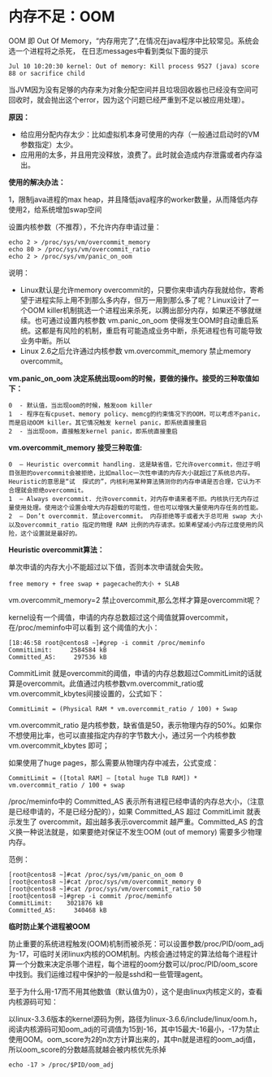 # 内存不足：OOM


OOM 即 Out Of Memory，“内存用完了”,在情况在java程序中比较常见。系统会选一个进程将之杀死， 在日志messages中看到类似下面的提示
```
Jul 10 10:20:30 kernel: Out of memory: Kill process 9527 (java) score 88 or sacrifice child
```

当JVM因为没有足够的内存来为对象分配空间并且垃圾回收器也已经没有空间可回收时，就会抛出这个error，因为这个问题已经严重到不足以被应用处理）。

**原因：**
- 给应用分配内存太少：比如虚拟机本身可使用的内存（一般通过启动时的VM参数指定）太少。
- 应用用的太多，并且用完没释放，浪费了。此时就会造成内存泄露或者内存溢出。

**使用的解决办法：**

1，限制java进程的max heap，并且降低java程序的worker数量，从而降低内存使用2，给系统增加swap空间

设置内核参数（不推荐），不允许内存申请过量：
```
echo 2 > /proc/sys/vm/overcommit_memory 
echo 80 > /proc/sys/vm/overcommit_ratio 
echo 2 > /proc/sys/vm/panic_on_oom
```

说明：
- Linux默认是允许memory overcommit的，只要你来申请内存我就给你，寄希望于进程实际上用不到那么多内存，但万一用到那么多了呢？Linux设计了一个OOM killer机制挑选一个进程出来杀死，以腾出部分内存，如果还不够就继续。也可通过设置内核参数 vm.panic_on_oom 使得发生OOM时自动重启系统。这都是有风险的机制，重启有可能造成业务中断，杀死进程也有可能导致业务中断。所以
- Linux 2.6之后允许通过内核参数 vm.overcommit_memory 禁止memory overcommit。

**vm.panic_on_oom 决定系统出现oom的时候，要做的操作。接受的三种取值如下：**
```
0  - 默认值，当出现oom的时候，触发oom killer
1  - 程序在有cpuset、memory policy、memcg的约束情况下的OOM，可以考虑不panic，而是启动OOM killer。其它情况触发 kernel panic，即系统直接重启
2  - 当出现oom，直接触发kernel panic，即系统直接重启
```

**vm.overcommit_memory 接受三种取值:**
```
0  – Heuristic overcommit handling. 这是缺省值，它允许overcommit，但过于明目张胆的overcommit会被拒绝，比如malloc一次性申请的内存大小就超过了系统总内存。Heuristic的意思是“试  探式的”，内核利用某种算法猜测你的内存申请是否合理，它认为不合理就会拒绝overcommit。
1  – Always overcommit. 允许overcommit，对内存申请来者不拒。内核执行无内存过量使用处理。使用这个设置会增大内存超载的可能性，但也可以增强大量使用内存任务的性能。
2  – Don’t overcommit. 禁止overcommit。 内存拒绝等于或者大于总可用 swap 大小以及overcommit_ratio 指定的物理 RAM 比例的内存请求。如果希望减小内存过度使用的风险，这个设置就是最好的。
```

**Heuristic overcommit算法：**

单次申请的内存大小不能超过以下值，否则本次申请就会失败。
```
free memory + free swap + pagecache的大小 + SLAB
```

vm.overcommit_memory=2 禁止overcommit,那么怎样才算是overcommit呢？

kernel设有一个阈值，申请的内存总数超过这个阈值就算overcommit，在/proc/meminfo中可以看到 这个阈值的大小：
```
[18:46:58 root@centos8 ~]#grep -i commit /proc/meminfo
CommitLimit:     2584584 kB
Committed_AS:     297536 kB
```

CommitLimit 就是overcommit的阈值，申请的内存总数超过CommitLimit的话就算是overcommit。此值通过内核参数vm.overcommit_ratio或vm.overcommit_kbytes间接设置的，公式如下：
```
CommitLimit = (Physical RAM * vm.overcommit_ratio / 100) + Swap
```

vm.overcommit_ratio 是内核参数，缺省值是50，表示物理内存的50%。如果你不想使用比率，也可以直接指定内存的字节数大小，通过另一个内核参数 vm.overcommit_kbytes 即可；

如果使用了huge pages，那么需要从物理内存中减去，公式变成：
```
CommitLimit = ([total RAM] – [total huge TLB RAM]) * vm.overcommit_ratio / 100 + swap
```

/proc/meminfo中的 Committed_AS 表示所有进程已经申请的内存总大小，（注意是已经申请的，不是已经分配的），如果 Committed_AS 超过 CommitLimit 就表示发生了 overcommit，超出越多表示overcommit 越严重。Committed_AS 的含义换一种说法就是，如果要绝对保证不发生OOM (out of memory) 需要多少物理内存。

范例：
```
[root@centos8 ~]#cat /proc/sys/vm/panic_on_oom 0
[root@centos8 ~]#cat /proc/sys/vm/overcommit_memory 0
[root@centos8 ~]#cat /proc/sys/vm/overcommit_ratio 50
[root@centos8 ~]#grep -i commit /proc/meminfo
CommitLimit:    3021876 kB
Committed_AS:     340468 kB
```

**临时防止某个进程被OOM**

防止重要的系统进程触发(OOM)机制而被杀死：可以设置参数/proc/PID/oom_adj为-17，可临时关闭linux内核的OOM机制。内核会通过特定的算法给每个进程计算一个分数来决定杀哪个进程，每个进程的oom分数可以/proc/PID/oom_score中找到。我们运维过程中保护的一般是sshd和一些管理agent。

至于为什么用-17而不用其他数值（默认值为0），这个是由linux内核定义的，查看内核源码可知：

以linux-3.3.6版本的kernel源码为例，路径为linux-3.6.6/include/linux/oom.h，阅读内核源码可知oom_adj的可调值为15到-16，其中15最大-16最小，-17为禁止使用OOM。oom_score为2的n次方计算出来的，其中n就是进程的oom_adj值，所以oom_score的分数越高就越会被内核优先杀掉
```
echo -17 > /proc/$PID/oom_adj
```
